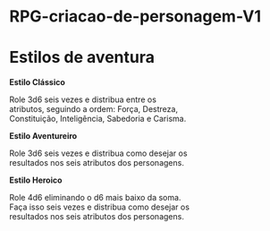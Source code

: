 # RPG-criacao-de-personagem-V1

# Estilos de aventura

**Estilo Clássico**

Role 3d6 seis vezes e distribua entre os
<br>
atributos, seguindo a ordem: Força, Destreza,
<br>
Constituição, Inteligência, Sabedoria e Carisma.

**Estilo Aventureiro**

Role 3d6 seis vezes e distribua como desejar os
<br>
resultados nos seis atributos dos personagens.

**Estilo Heroico**

Role 4d6 eliminando o d6 mais baixo da soma.
<br>
Faça isso seis vezes e distribua como desejar os
<br>
resultados nos seis atributos dos personagens.
